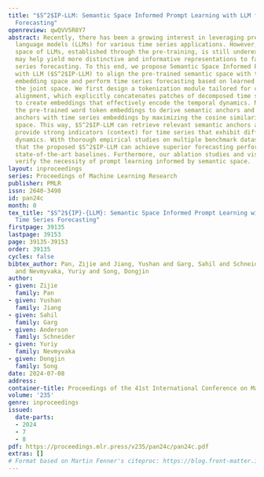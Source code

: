 ```yaml
---
title: "$S^2$IP-LLM: Semantic Space Informed Prompt Learning with LLM for Time Series
  Forecasting"
openreview: qwQVV5R8Y7
abstract: Recently, there has been a growing interest in leveraging pre-trained large
  language models (LLMs) for various time series applications. However, the semantic
  space of LLMs, established through the pre-training, is still underexplored and
  may help yield more distinctive and informative representations to facilitate time
  series forecasting. To this end, we propose Semantic Space Informed Prompt learning
  with LLM ($S^2$IP-LLM) to align the pre-trained semantic space with time series
  embedding space and perform time series forecasting based on learned prompts from
  the joint space. We first design a tokenization module tailored for cross-modality
  alignment, which explicitly concatenates patches of decomposed time series components
  to create embeddings that effectively encode the temporal dynamics. Next, we leverage
  the pre-trained word token embeddings to derive semantic anchors and align selected
  anchors with time series embeddings by maximizing the cosine similarity in the joint
  space. This way, $S^2$IP-LLM can retrieve relevant semantic anchors as prompts to
  provide strong indicators (context) for time series that exhibit different temporal
  dynamics. With thorough empirical studies on multiple benchmark datasets, we demonstrate
  that the proposed $S^2$IP-LLM can achieve superior forecasting performance over
  state-of-the-art baselines. Furthermore, our ablation studies and visualizations
  verify the necessity of prompt learning informed by semantic space.
layout: inproceedings
series: Proceedings of Machine Learning Research
publisher: PMLR
issn: 2640-3498
id: pan24c
month: 0
tex_title: "$S^2${IP}-{LLM}: Semantic Space Informed Prompt Learning with {LLM} for
  Time Series Forecasting"
firstpage: 39135
lastpage: 39153
page: 39135-39153
order: 39135
cycles: false
bibtex_author: Pan, Zijie and Jiang, Yushan and Garg, Sahil and Schneider, Anderson
  and Nevmyvaka, Yuriy and Song, Dongjin
author:
- given: Zijie
  family: Pan
- given: Yushan
  family: Jiang
- given: Sahil
  family: Garg
- given: Anderson
  family: Schneider
- given: Yuriy
  family: Nevmyvaka
- given: Dongjin
  family: Song
date: 2024-07-08
address:
container-title: Proceedings of the 41st International Conference on Machine Learning
volume: '235'
genre: inproceedings
issued:
  date-parts:
  - 2024
  - 7
  - 8
pdf: https://proceedings.mlr.press/v235/pan24c/pan24c.pdf
extras: []
# Format based on Martin Fenner's citeproc: https://blog.front-matter.io/posts/citeproc-yaml-for-bibliographies/
---
```

